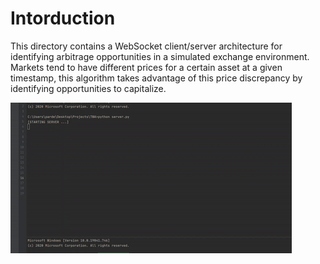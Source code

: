 # Intorduction

This directory contains a WebSocket client/server architecture for identifying arbitrage opportunities in a simulated exchange environment.
Markets tend to have different prices for a certain asset at a given timestamp, this algorithm takes advantage of this price discrepancy by
identifying opportunities to capitalize.

![WebSocketDemo](./demo.gif)

